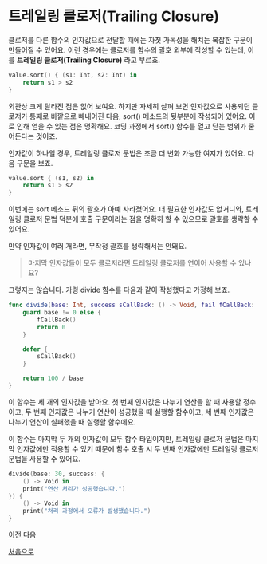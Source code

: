# 트레일링 클로저(Trailing Closure)

클로저를 다른 함수의 인자값으로 전달할 때에는 자칫 가독성을 해치는 복잡한 구문이 만들어질 수 있어요. 이런 경우에는 클로저를 함수의 괄호 외부에 작성할 수 있는데, 이를 **트레일링 클로저(Trailing Closure)** 라고 부르죠.

```swift
value.sort() { (s1: Int, s2: Int) in
    return s1 > s2
}
```

외관상 크게 달라진 점은 없어 보여요. 하지만 자세히 살펴 보면 인자값으로 사용되던 클로저가 통째로 바깥으로 빼내어진 다음, sort() 메소드의 뒷부분에 작성되어 있어요. 이로 인해 얻을 수 있는 점은 명확해요. 코딩 과정에서 sort() 함수를 열고 닫는 범위가 줄어든다는 것이죠.

인자값이 하나일 경우, 트레일링 클로저 문법은 조금 더 변화 가능한 여지가 있어요. 다음 구문을 보죠.

```swift
value.sort { (s1, s2) in
    return s1 > s2
}
```

이번에는 sort 메소드 뒤의 괄호가 아예 사라졌어요. 더 필요한 인자값도 없거니와, 트레일링 클로저 문법 덕분에 호출 구문이라는 점을 명확히 할 수 있으므로 괄호를 생략할 수 있어요.

만약 인자값이 여러 개라면, 무작정 괄호를 생략해서는 안돼요.

> 마지막 인자값들이 모두 클로저라면 트레일링 클로저를 연이어 사용할 수 있나요?

그렇지는 않습니다. 가령 divide 함수를 다음과 같이 작성했다고 가정해 보죠.

```swift
func divide(base: Int, success sCallBack: () -> Void, fail fCallBack: () -> Void) -> Int {
    guard base != 0 else {
        fCallBack()
        return 0
    }

    defer {
        sCallBack()
    }

    return 100 / base
}
```

이 함수는 세 개의 인자값을 받아요. 첫 번째 인자값은 나누기 연산을 할 때 사용할 정수이고, 두 번째 인자값은 나누기 연산이 성공했을 때 실행할 함수이고, 세 번째 인자값은 나누기 연산이 실패했을 때 실행할 함수에요.

이 함수는 마지막 두 개의 인자값이 모두 함수 타입이지만, 트레일링 클로저 문법은 마지막 인자값에만 적용할 수 있기 때문에 함수 호출 시 두 번째 인자값에만 트레일링 클로저 문법을 사용할 수 있어요.

```swift
divide(base: 30, success: {
    () -> Void in
    print("연산 처리가 성공했습니다.")
}) {
    () -> Void in
    print("처리 과정에서 오류가 발생했습니다.")
}
```

[이전](https://github.com/MojitoBar/iOS-DeepDive/blob/main/%EA%BC%BC%EA%BC%BC%ED%95%9C_%EC%9E%AC%EC%9D%80%EC%94%A8%EC%9D%98_Swift_%EB%AC%B8%EB%B2%95%ED%8E%B8/7.4.2.md)
[다음](https://github.com/MojitoBar/iOS-DeepDive/blob/main/%EA%BC%BC%EA%BC%BC%ED%95%9C_%EC%9E%AC%EC%9D%80%EC%94%A8%EC%9D%98_Swift_%EB%AC%B8%EB%B2%95%ED%8E%B8/7.4.4.md)

[처음으로](https://github.com/MojitoBar/iOS-DeepDive/blob/main/%EA%BC%BC%EA%BC%BC%ED%95%9C_%EC%9E%AC%EC%9D%80%EC%94%A8%EC%9D%98_Swift_%EB%AC%B8%EB%B2%95%ED%8E%B8/README.md)

